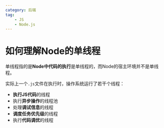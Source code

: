 ```yaml
---
category: 后端
tag:
    - JS
    - Node.js
---
```


# 如何理解Node的单线程

单线程指的是**Node中代码的执行**是单线程的，而Node的宿主环境并不是单线程。

实际上一个`.js`文件在执行时，操作系统运行了若干个线程：
- **执行JS代码**的线程
- 执行**异步操作**的线程池
- 处理**调试信息**的线程
- **调度任务优先级**的线程
- 执行**代码调优**的线程